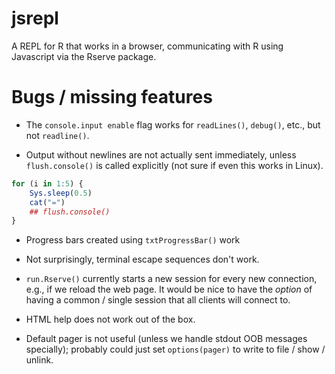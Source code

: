 # jsrepl

A REPL for R that works in a browser, communicating with R using
Javascript via the Rserve package.


# Bugs / missing features

* The `console.input enable` flag works for `readLines()`, `debug()`,
  etc., but not `readline()`.

  
* Output without newlines are not actually sent immediately, unless
  `flush.console()` is called explicitly (not sure if even this works
  in Linux).

```r
for (i in 1:5) { 
    Sys.sleep(0.5)
    cat("=")
    ## flush.console()
}
```

* Progress bars created using `txtProgressBar()` work

* Not surprisingly, terminal escape sequences don't work.

* `run.Rserve()` currently starts a new session for every new
  connection, e.g., if we reload the web page. It would be nice to
  have the _option_ of having a common / single session that all
  clients will connect to.
  
* HTML help does not work out of the box.

* Default pager is not useful (unless we handle stdout OOB messages
  specially); probably could just set `options(pager)` to write to
  file / show / unlink.

